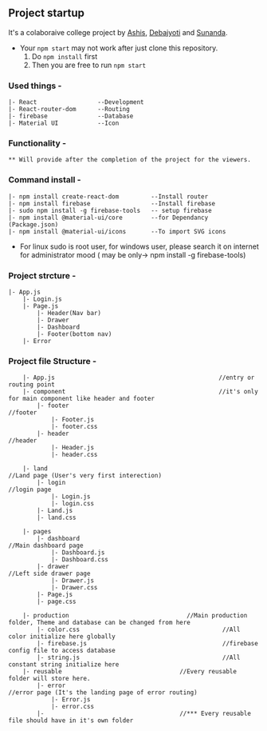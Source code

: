 ## Project startup
It's a colaboraive college project by <a href='https://github.com/ashiscs'>Ashis</a>, <a href='https://github.com/Debajyoti9'>Debajyoti</a> and <a href='https://github.com/sunanda35'>Sunanda</a>.

* Your `npm start` may not work after just clone this repository.
    1. Do `npm install` first
    2. Then you are free to run `npm start`

### Used things - 
    |- React                 --Development
    |- React-router-dom      --Routing
    |- firebase              --Database
    |- Material UI           --Icon


### Functionality -
    ** Will provide after the completion of the project for the viewers.


### Command install - 
    |- npm install create-react-dom         --Install router
    |- npm install firebase                 --Install firebase
    |- sudo npm install -g firebase-tools   -- setup firebase
    |- npm install @material-ui/core        --for Dependancy (Package.json)
    |- npm install @material-ui/icons       --To import SVG icons

* For linux sudo is root user, for windows user, 
    please search it on internet for administrator mood 
    ( may be only-> npm install -g firebase-tools)

    
### Project strcture - 
    |- App.js
        |- Login.js
        |- Page.js
            |- Header(Nav bar)
            |- Drawer
            |- Dashboard
            |- Footer(bottom nav)
        |- Error

    
### Project file Structure - 
        |- App.js                                              //entry or routing point
        |- component                                           //it's only for main component like header and footer
            |- footer                                                       //footer
                |- Footer.js
                |- footer.css
            |- header                                                       //header
                |- Header.js
                |- header.css

        |- land                                                             //Land page (User's very first interection)
            |- login                                                                //login page
                |- Login.js
                |- login.css
            |- Land.js                                                      
            |- land.css

        |- pages            
            |- dashboard                                                    //Main dashboard page
                |- Dashboard.js
                |- Dashboard.css
            |- drawer                                                       //Left side drawer page
                |- Drawer.js
                |- Drawer.css
            |- Page.js
            |- page.css

        |- production                                 //Main production folder, Theme and database can be changed from here
            |- color.css                                        //All color initialize here globally
            |- firebase.js                                      //firebase config file to access database
            |- string.js                                        //All constant string initialize here
        |- reusable                                 //Every reusable folder will store here.
            |- error                                                   //error page (It's the landing page of error routing)
                |- Error.js
                |- error.css
            |-                                      //*** Every reusable file should have in it's own folder

    
    
    